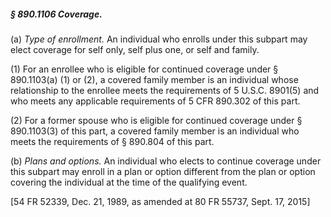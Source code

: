 ##### § 890.1106 Coverage. #####

(a) *Type of enrollment.* An individual who enrolls under this subpart may elect coverage for self only, self plus one, or self and family.

(1) For an enrollee who is eligible for continued coverage under § 890.1103(a) (1) or (2), a covered family member is an individual whose relationship to the enrollee meets the requirements of 5 U.S.C. 8901(5) and who meets any applicable requirements of 5 CFR 890.302 of this part.

(2) For a former spouse who is eligible for continued coverage under § 890.1103(3) of this part, a covered family member is an individual who meets the requirements of § 890.804 of this part.

(b) *Plans and options.* An individual who elects to continue coverage under this subpart may enroll in a plan or option different from the plan or option covering the individual at the time of the qualifying event.

[54 FR 52339, Dec. 21, 1989, as amended at 80 FR 55737, Sept. 17, 2015]